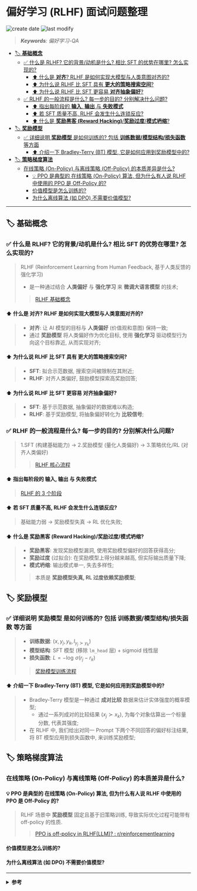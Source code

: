 偏好学习 (RLHF) 面试问题整理
===
<!--START_SECTION:badge-->
![create date](https://img.shields.io/static/v1?label=create%20date&message=2025-09-18&label_color=gray&color=lightsteelblue&style=flat-square)
![last modify](https://img.shields.io/static/v1?label=last%20modify&message=2025-09-25%2003%3A17%3A40&label_color=gray&color=thistle&style=flat-square)
<!--END_SECTION:badge-->
<!--info
date: 2025-09-18 16:48:03
toc_title: 偏好学习-QA
top: false
draft: false
hidden: true
section_number: false
level: 0
tags: []
-->

<!--START_SECTION:keywords-->
> ***Keywords**: 偏好学习-QA*
<!--END_SECTION:keywords-->

<!--START_SECTION:paper_title-->
<!--END_SECTION:paper_title-->

<!--START_SECTION:toc-->
- [🏷️ **基础概念**](#️-基础概念)
    - [✅ 什么是 RLHF? 它的背景/动机是什么? 相比 SFT 的优势在哪里? 怎么实现的?](#-什么是-rlhf-它的背景动机是什么-相比-sft-的优势在哪里-怎么实现的)
        - [⬆️ 什么是 **对齐**? RLHF 是如何实现大模型与人类意图对齐的?](#️-什么是-对齐-rlhf-是如何实现大模型与人类意图对齐的)
        - [⬆️ 为什么说 RLHF 比 SFT 具有 **更大的策略搜索空间**?](#️-为什么说-rlhf-比-sft-具有-更大的策略搜索空间)
        - [⬆️ 为什么说 RLHF 比 SFT 更容易 **对齐抽象偏好**?](#️-为什么说-rlhf-比-sft-更容易-对齐抽象偏好)
    - [✅ RLHF 的一般流程是什么? 每一步的目的? 分别解决什么问题?](#-rlhf-的一般流程是什么-每一步的目的-分别解决什么问题)
        - [⬆️ 指出每阶段的 **输入**, **输出** 与 **失败模式**](#️-指出每阶段的-输入-输出-与-失败模式)
        - [⬆️ 若 SFT 质量不高, RLHF 会发生什么连锁反应?](#️-若-sft-质量不高-rlhf-会发生什么连锁反应)
        - [⬆️ 什么是 **奖励黑客 (Reward Hacking)**/**奖励过度**/**模式坍缩**?](#️-什么是-奖励黑客-reward-hacking奖励过度模式坍缩)
- [🏷️ **奖励模型**](#️-奖励模型)
    - [✅ 详细说明 **奖励模型** 是如何训练的? 包括 **训练数据/模型结构/损失函数** 等方面](#-详细说明-奖励模型-是如何训练的-包括-训练数据模型结构损失函数-等方面)
        - [⬆️ 介绍一下 Bradley-Terry (BT) 模型, 它是如何应用到奖励模型中的?](#️-介绍一下-bradley-terry-bt-模型-它是如何应用到奖励模型中的)
- [🏷️ **策略梯度算法**](#️-策略梯度算法)
    - [在线策略 (On-Policy) 与离线策略 (Off-Policy) 的本质差异是什么?](#在线策略-on-policy-与离线策略-off-policy-的本质差异是什么)
        - [💡 PPO 是典型的 在线策略 (On-Policy) 算法, 但为什么有人说 RLHF 中使用的 PPO 是 Off-Policy 的?](#-ppo-是典型的-在线策略-on-policy-算法-但为什么有人说-rlhf-中使用的-ppo-是-off-policy-的)
        - [价值模型是怎么训练的?](#价值模型是怎么训练的)
        - [为什么离线算法 (如 DPO) 不需要价值模型?](#为什么离线算法-如-dpo-不需要价值模型)
<!--END_SECTION:toc-->

---

<!-- 🔥✅❌⭕❓✔️☑️⚠️⏳🔄⬆️⬇️⬅️➡️↔️📌📍🔖🏷️💡📝 -->
## 🏷️ **基础概念**

### ✅ 什么是 RLHF? 它的背景/动机是什么? 相比 SFT 的优势在哪里? 怎么实现的?
> RLHF (Reinforcement Learning from Human Feedback, 基于人类反馈的强化学习)
> - 是一种通过结合 **人类偏好** 与 **强化学习** 来 **微调大语言模型** 的技术;
>> [RLHF 基础概念](./偏好学习.md#基础概念)

#### ⬆️ 什么是 **对齐**? RLHF 是如何实现大模型与人类意图对齐的?
> - **对齐**: 让 AI 模型的目标与 **人类偏好** (价值观和意图) 保持一致;
> - 通过 **奖励模型** 将人类偏好作为优化目标, 使用 **强化学习** 驱动模型行为向这个目标靠近, 从而实现对齐;

#### ⬆️ 为什么说 RLHF 比 SFT 具有 **更大的策略搜索空间**?
> - **SFT**: 拟合示范数据, 搜索空间被限制在其附近;
> - **RLHF**: 对齐人类偏好, 鼓励模型探索高奖励回答;

#### ⬆️ 为什么说 RLHF 比 SFT 更容易 **对齐抽象偏好**?
> - **SFT**: 基于示范数据, 抽象偏好的数据难以构造;
> - **RLHF**: 基于奖励模型, 将抽象偏好转化为 **比较信号**;

### ✅ RLHF 的一般流程是什么? 每一步的目的? 分别解决什么问题?
> 1.SFT (构建基础能力) → 2.奖励模型 (量化人类偏好) → 3.策略优化/RL (对齐人类偏好)
>> [RLHF 核心流程](./偏好学习.md#实施流程)

#### ⬆️ 指出每阶段的 **输入**, **输出** 与 **失败模式**
> [RLHF 的 3 个阶段](./偏好学习.md#实施流程)

#### ⬆️ 若 SFT 质量不高, RLHF 会发生什么连锁反应?
> 基础能力弱 → 奖励模型失真 → RL 优化失败;

#### ⬆️ 什么是 **奖励黑客 (Reward Hacking)**/**奖励过度**/**模式坍缩**?
> - **奖励黑客**: 发现奖励模型漏洞, 使用奖励模型偏好的回答获得高分;
> - **奖励过度** (过拟合): 在奖励模型上得分越来越高, 但实际输出质量下降;
> - **模式坍缩**: 输出模式单一, 失去多样性;
>> 本质是 **奖励模型失真, RL 过度依赖奖励模型**;


## 🏷️ **奖励模型**

### ✅ 详细说明 **奖励模型** 是如何训练的? 包括 **训练数据/模型结构/损失函数** 等方面
> - **训练数据**: $(x, y_j, y_k, l_{y_j \succ y_k})$
> - **模型结构**: SFT 模型 (移除 `lm_head` 层) + sigmoid 线性层
> - **损失函数**: $L = -\log \, \sigma (r_j - r_k)$
>> [奖励模型训练流程](./偏好学习.md#奖励模型训练流程)

#### ⬆️ 介绍一下 Bradley-Terry (BT) 模型, 它是如何应用到奖励模型中的?
> - Bradley-Terry 模型是一种通过 **成对比较** 数据来估计实体强度的概率模型;
>   - 通过一系列成对的比较结果 ($x_j \succ x_k$), 为每个对象估算出一个标量分数, 代表其强度;
> - 在 RLHF 中, 我们给出对同一 Prompt 下两个不同回答的偏好标注结果, 将 BT 模型应用到损失函数中, 来训练奖励模型;

## 🏷️ **策略梯度算法**

### 在线策略 (On-Policy) 与离线策略 (Off-Policy) 的本质差异是什么?

#### 💡 PPO 是典型的 在线策略 (On-Policy) 算法, 但为什么有人说 RLHF 中使用的 PPO 是 Off-Policy 的?
> RLHF 场景中 **奖励模型** 固定且基于旧策略训练, 导致实际优化过程可能带有 off-policy 的性质.
>> [PPO is off-policy in RLHF(LLM)? : r/reinforcementlearning](https://www.reddit.com/r/reinforcementlearning/comments/14p1zaj/ppo_is_offpolicy_in_rlhfllm/)

#### 价值模型是怎么训练的?

#### 为什么离线算法 (如 DPO) 不需要价值模型?


<!--
### 原因概述

- ** 目标从逐令拟合转为序列级回报 **: SFT 以逐 token 交叉熵为目标, 倾向最大化训练数据中每个下一个 token 的概率; 而把人类反馈作为 ** 奖励** 后, 优化目标变为**整个生成序列的标量回报**, 这允许策略评估并偏好在序列层面更高质量但在 token 层面未必最可能的输出;  
- ** 信号类型由点估计变为相对/全局评价 **: 偏好比较或等级评分提供的是 "哪个回复更好" 的相对信息, 比单条目标更能区分多种合理输出, 因此指引模型在更广的解空间中区分与选择;  
- ** 强化学习引入显式探索机制 **: RL 算法 (如 PPO) 通过概率采样、策略梯度和熵正则化鼓励探索低概率但可能高回报的策略路径, 使模型能试验训练集之外的表达与结构;  
- ** 序列级优化打破逐条复制的束缚 **: SFT 的最优策略是复制训练样本分布的高密度区, 而序列级奖励允许组合不同样本的优点或创造新表述, 因而可达成不在任何单条示例中的更优解;  
- ** 多维偏好信号放宽约束方向 **: 奖励可以同时编码准确性、简洁性、风格与安全性等多维偏好, 优化过程不再受单一标准约束, 从而在不同维度之间权衡并探索新的折衷解;  
- ** 受限而非无界的扩展保证可控探索 **: 通过加入 KL 惩罚或信任域, RLHF 在允许策略偏移以探索更优输出的同时, 仍把搜索局限在合理语义空间内, 从而安全地扩大可搜索策略集;  
- ** 优化器与损失景观不同 => 可到达不同解 **: 序列级非凸回报与策略梯度产生不同的优化路径, 使训练过程可能收敛到与 SFT 不同的局部最优, 包含在训练数据中未显式出现但人类偏好更高的输出;  

一句话总结: 因为把人类偏好变为序列级可优化的奖励后, 优化目标、信号类型和训练算法都发生变化, 这些变化共同允许模型在受控条件下探索并加强训练数据之外的高质量策略, 从而显著扩大可搜索的策略空间;
-->

---

<details><summary><b>参考</b></summary>

- [RLHF 模拟面试 - DeepSeek](https://chat.deepseek.com/a/chat/s/7099de24-b6c1-4c21-be27-37fc92f18074)
- [RLHF 模拟面试 - Copilot](https://copilot.microsoft.com/chats/DU9Kj4NXtfACbfjVZkJ1V)

</details>